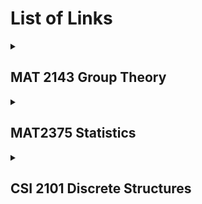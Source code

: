 # List of Links
<details>
<summary> <h2>MAT 2143 Group Theory</h2> </summary>
<h3><a href="https://mohamad-kassas.github.io/Summaries/MAT%202143%20Group%20Theory/Group%20Theory%20Midterm%20Summary.pdf" target="_blank">Midterm Summary</a></h3>  
    
<details>
<summary> <h3>Quiz Summaries </h3> </summary>
<ol>
<li> <h5> Quiz 1 Summary: </h5> </li>
https://mohamad-kassas.github.io/Summaries/MAT%202143%20Group%20Theory/Quizzes%20Summaries/Group%20Theory%20Quiz%201%20Summary.pdf
<li> <h5> Quiz 2 Summary: </h5> </li>
https://mohamad-kassas.github.io/Summaries/MAT%202143%20Group%20Theory/Quizzes%20Summaries/Group%20Theory%20Quiz%202%20Summary.pdf
<li> <h5> Quiz 3 Summary: </h5> </li>
https://mohamad-kassas.github.io/Summaries/MAT%202143%20Group%20Theory/Quizzes%20Summaries/Group%20Theory%20Quiz%203%20Summary.pdf
<li> <h5> Quiz 4 Summary: </h5> </li>
https://mohamad-kassas.github.io/Summaries/MAT%202143%20Group%20Theory/Quizzes%20Summaries/Group%20Theory%20Quiz%204%20Summary.pdf
<li> <h5> Quiz 5 Summary: </h5> </li>
https://mohamad-kassas.github.io/Summaries/MAT%202143%20Group%20Theory/Quizzes%20Summaries/Group%20Theory%20Quiz%205%20Summary.pdf
</ol>
</details>
</details>

<details>
<summary> <h2>MAT2375 Statistics </h2> </summary>
<h3> Midterm Summary: </h3> 
https://mohamad-kassas.github.io/Summaries/MAT%202375%20Statistics/Statistics%20Midterm%20Summary.pdf
<h3> Mitderm Cheat Sheet: </h3> 
https://mohamad-kassas.github.io/Summaries/MAT%202375%20Statistics/Statistics%20Midterm%20Cheat%20Sheet.pdf
</details>


<details>
<summary> <h2>CSI 2101 Discrete Structures </h2> </summary>
<h3> Midterm Summary: </h3> 
https://mohamad-kassas.github.io/Summaries/CSI%202101%20Discrete%20Structures/Discrete%20Structures%20Midterm%20Summary.pdf
</details>
